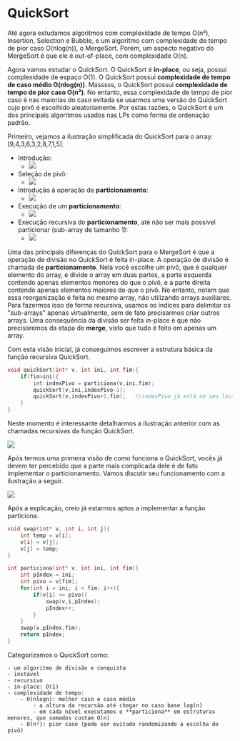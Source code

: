 # QuickSort

Até agora estudamos algoritmos com complexidade de tempo O(n²), Insertion, Selection e Bubble, e um algoritmo com complexidade de tempo de pior caso O(nlog(n)), o MergeSort.
Porém, um aspecto negativo do MergeSort é que ele é out-of-place, com complexidade O(n).

Agora vamos estudar o QuickSort.
O QuickSort é **in-place**, ou seja, possui complexidade de espaço O(1).
O QuickSort possui **complexidade de tempo de caso médio O(nlog(n))**.
Masssss, o QuickSort possui **complexidade de tempo de pior caso O(n²)**.
No entanto, essa complexidade de tempo de pior caso é nas maiorias do caso evitada se usarmos uma versão do QuickSort cujo pivô é escolhido aleatoriamente.
Por estas razões, o QuickSort é um dos principais algoritmos usados nas LPs como forma de ordenação padrão.

Primeiro, vejamos a ilustração simplificada do QuickSort para o array: [9,4,3,6,3,2,8,7,1,5]. 

- Introdução:
    - ![](../imgs/ordenacao/quick/QuickSort1.png)
- Seleção de pivô:
    - ![](../imgs/ordenacao/quick/QuickSort2.png)
- Introdução à operação de **particionamento**:
    - ![](../imgs/ordenacao/quick/QuickSort3.png)
- Execução de um **particionamento**:
    - ![](../imgs/ordenacao/quick/QuickSort4.png)
- Execução recursiva do **particionamento**, até não ser mais possível particionar (sub-array de tamanho 1):
    - ![](../imgs/ordenacao/quick/QuickSort5.png)

Uma das principais diferenças do QuickSort para o MergeSort é que a operação de divisão no QuickSort é feita in-place.
A operação de divisão é chamada de **particionamento**.
Nela você escolhe um pivô, que é qualquer elemento do array, e divide o array em duas partes, a parte esquerda contendo apenas elementos menores do que o pivô, e a parte direita contendo apenas elementos maiores do que o pivô.
No entanto, notem que essa reorganização é feita no mesmo array, não utilizando arrays auxiliares.
Para fazermos isso de forma recursiva, usamos os índices para delimitar os "sub-arrays" apenas virtualmente, sem de fato precisarmos criar outros arrays.
Uma consequência da divisão ser feita in-place é que não precisaremos da etapa de **merge**, visto que tudo é feito em apenas um array.

Com esta visão inicial, já conseguimos escrever a estrutura básica da função recursiva QuickSort.

```c
void quickSort(int* v, int ini, int fim){
    if(fim>ini){                        
        int indexPivo = particiona(v,ini,fim);
        quickSort(v,ini,indexPivo-1);
        quickSort(v,indexPivo+1,fim);   //indexPivo já está no seu local
    }
}
```

Neste momento é interessante detalharmos a ilustração anterior com as chamadas recursivas da função QuickSort.

![](../imgs/ordenacao/quick/QuickSort6.png)

Após termos uma primeira visão de como funciona o QuickSort, vocês já devem ter percebido que a parte mais complicada dele é de fato implementar o particionamento.
Vamos discutir seu funcionamento com a ilustração a seguir.

![](../imgs/ordenacao/quick/QuickSort-particiona.png)

Após a explicação, creio já estarmos aptos a implementar a função particiona.

```c
void swap(int* v, int i, int j){
    int temp = v[i];
    v[i] = v[j];
    v[j] = temp;
}

int particiona(int* v, int ini, int fim){
    int pIndex = ini;
    int pivo = v[fim];
    for(int i = ini; i < fim; i++){
        if(v[i] <= pivo){
            swap(v,i,pIndex);
            pIndex++;
        }
    }
    swap(v,pIndex,fim);
    return pIndex;
}
```

Categorizamos o QuickSort como:

    - um algoritmo de divisão e conquista
    - instável
    - recursivo 
    - in-place: O(1)
    - complexidade de tempo: 
        - O(nlogn): melhor caso e caso médio
            - a altura da recursão até chegar no caso base log(n)
            - em cada nível executamos o **particiona** em estruturas menores, que somados custam O(n)
        - O(n²): pior caso (pode ser evitado randomizando a escolha do pivô)        
